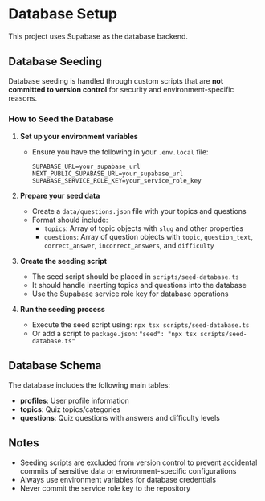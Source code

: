 # Database Setup

This project uses Supabase as the database backend.

## Database Seeding

Database seeding is handled through custom scripts that are **not committed to version control** for security and environment-specific reasons.

### How to Seed the Database

1. **Set up your environment variables**
   - Ensure you have the following in your `.env.local` file:
     ```
     SUPABASE_URL=your_supabase_url
     NEXT_PUBLIC_SUPABASE_URL=your_supabase_url
     SUPABASE_SERVICE_ROLE_KEY=your_service_role_key
     ```

2. **Prepare your seed data**
   - Create a `data/questions.json` file with your topics and questions
   - Format should include:
     - `topics`: Array of topic objects with `slug` and other properties
     - `questions`: Array of question objects with `topic`, `question_text`, `correct_answer`, `incorrect_answers`, and `difficulty`

3. **Create the seeding script**
   - The seed script should be placed in `scripts/seed-database.ts`
   - It should handle inserting topics and questions into the database
   - Use the Supabase service role key for database operations

4. **Run the seeding process**
   - Execute the seed script using: `npx tsx scripts/seed-database.ts`
   - Or add a script to `package.json`: `"seed": "npx tsx scripts/seed-database.ts"`

## Database Schema

The database includes the following main tables:

- **profiles**: User profile information
- **topics**: Quiz topics/categories
- **questions**: Quiz questions with answers and difficulty levels

## Notes

- Seeding scripts are excluded from version control to prevent accidental commits of sensitive data or environment-specific configurations
- Always use environment variables for database credentials
- Never commit the service role key to the repository
